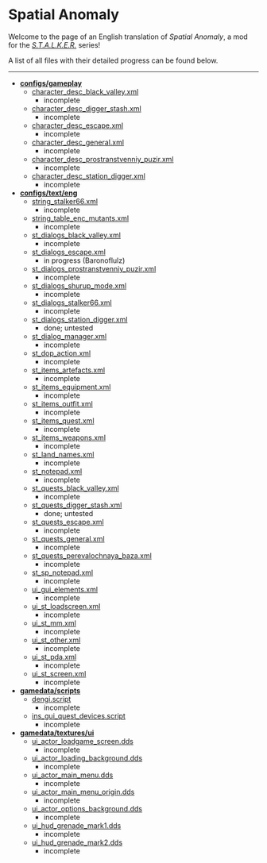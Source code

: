 # Spatial Anomaly
Welcome to the page of an English translation of *Spatial Anomaly*, a mod for the *[S.T.A.L.K.E.R.](https://en.wikipedia.org/wiki/S.T.A.L.K.E.R.)* series!

A list of all files with their detailed progress can be found below.

---

- **[configs/gameplay](gamedata/configs/gameplay)**
    - [character_desc_black_valley.xml](gamedata/configs/gameplay/character_desc_black_valley.xml)
        - incomplete
    - [character_desc_digger_stash.xml](gamedata/configs/gameplay/character_desc_digger_stash.xml)
        - incomplete
    - [character_desc_escape.xml](gamedata/configs/gameplay/character_desc_escape.xml)
        - incomplete
    - [character_desc_general.xml](gamedata/configs/gameplay/character_desc_general.xml)
        - incomplete
    - [character_desc_prostranstvenniy_puzir.xml](gamedata/configs/gameplay/character_desc_prostranstvenniy_puzir.xml)
        - incomplete
    - [character_desc_station_digger.xml](gamedata/configs/gameplay/character_desc_station_digger.xml)
        - incomplete
- **[configs/text/eng](gamedata/configs/text/eng)**
    - [string_stalker66.xml](gamedata/configs/text/eng/string_stalker66.xml)
        - incomplete
    - [string_table_enc_mutants.xml](gamedata/configs/text/eng/string_table_enc_mutants.xml)
        - incomplete
    - [st_dialogs_black_valley.xml](gamedata/configs/text/eng/st_dialogs_black_valley.xml)
        - incomplete
    - [st_dialogs_escape.xml](gamedata/configs/text/eng/st_dialogs_escape.xml)
        - in progress (Baronoflulz)
    - [st_dialogs_prostranstvenniy_puzir.xml](gamedata/configs/text/eng/st_dialogs_prostranstvenniy_puzir.xml)
        - incomplete
    - [st_dialogs_shurup_mode.xml](gamedata/configs/text/eng/st_dialogs_shurup_mode.xml)
        - incomplete
    - [st_dialogs_stalker66.xml](gamedata/configs/text/eng/st_dialogs_stalker66.xml)
        - incomplete
    - [st_dialogs_station_digger.xml](gamedata/configs/text/eng/st_dialogs_station_digger.xml)
        - done; untested
    - [st_dialog_manager.xml](gamedata/configs/text/eng/st_dialog_manager.xml)
        - incomplete
    - [st_dop_action.xml](gamedata/configs/text/eng/st_dop_action.xml)
        - incomplete
    - [st_items_artefacts.xml](gamedata/configs/text/eng/st_items_artefacts.xml)
        - incomplete
    - [st_items_equipment.xml](gamedata/configs/text/eng/st_items_equipment.xml)
        - incomplete
    - [st_items_outfit.xml](gamedata/configs/text/eng/st_items_outfit.xml)
        - incomplete
    - [st_items_quest.xml](gamedata/configs/text/eng/st_items_quest.xml)
        - incomplete
    - [st_items_weapons.xml](gamedata/configs/text/eng/st_items_weapons.xml)
        - incomplete
    - [st_land_names.xml](gamedata/configs/text/eng/st_land_names.xml)
        - incomplete
    - [st_notepad.xml](gamedata/configs/text/eng/st_notepad.xml)
        - incomplete
    - [st_quests_black_valley.xml](gamedata/configs/text/eng/st_quests_black_valley.xml)
        - incomplete
    - [st_quests_digger_stash.xml](gamedata/configs/text/eng/st_quests_digger_stash.xml)
        - done; untested
    - [st_quests_escape.xml](gamedata/configs/text/eng/st_quests_escape.xml)
        - incomplete
    - [st_quests_general.xml](gamedata/configs/text/eng/st_quests_general.xml)
        - incomplete
    - [st_quests_perevalochnaya_baza.xml](gamedata/configs/text/eng/st_quests_perevalochnaya_baza.xml)
        - incomplete
    - [st_sp_notepad.xml](gamedata/configs/text/eng/st_sp_notepad.xml)
        - incomplete
    - [ui_gui_elements.xml](gamedata/configs/text/eng/ui_gui_elements.xml)
        - incomplete
    - [ui_st_loadscreen.xml](gamedata/configs/text/eng/ui_st_loadscreen.xml)
        - incomplete
    - [ui_st_mm.xml](gamedata/configs/text/eng/ui_st_mm.xml)
        - incomplete
    - [ui_st_other.xml](gamedata/configs/text/eng/ui_st_other.xml)
        - incomplete
    - [ui_st_pda.xml](gamedata/configs/text/eng/ui_st_pda.xml)
        - incomplete
    - [ui_st_screen.xml](gamedata/configs/text/eng/ui_st_screen.xml)
        - incomplete
- **[gamedata/scripts](gamedata/scripts)**
    - [dengi.script](gamedata/scripts/dengi.script)
        - incomplete
    - [ins_gui_quest_devices.script](gamedata/scripts/ins_gui_quest_devices.script)
        - incomplete
- **[gamedata/textures/ui](gamedata/textures/ui)**
    - [ui_actor_loadgame_screen.dds](gamedata/textures/ui/ui_actor_loadgame_screen.dds)
        - incomplete
    - [ui_actor_loading_background.dds](gamedata/textures/ui/ui_actor_loading_background.dds)
        - incomplete
    - [ui_actor_main_menu.dds](gamedata/textures/ui/ui_actor_main_menu.dds)
        - incomplete
    - [ui_actor_main_menu_origin.dds](gamedata/textures/ui/ui_actor_main_menu_origin.dds)
        - incomplete
    - [ui_actor_options_background.dds](gamedata/textures/ui/ui_actor_options_background.dds)
        - incomplete
    - [ui_hud_grenade_mark1.dds](gamedata/textures/ui/ui_hud_grenade_mark1.dds)
        - incomplete
    - [ui_hud_grenade_mark2.dds](gamedata/textures/ui/ui_hud_grenade_mark2.dds)
        - incomplete

